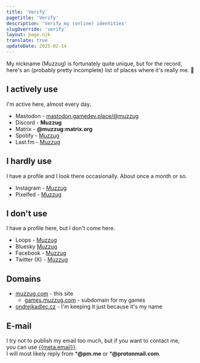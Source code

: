 ```yaml
---
title: 'Verify'
pagetitle: 'Verify'
description: 'Verify my (online) identities'
slugOverride: 'verify'
layout: page.njk
translate: true
updateDate: 2025-02-14
---
```

My nickname (Muzzug) is fortunately quite unique, but for the record, here's an (probably pretty incomplete) list of places where it's really me. 🙂

## I actively use
I'm active here, almost every day.
- Mastodon - [mastodon.gamedev.place/@muzzug](https://mastodon.gamedev.place/@muzzug)
- Discord - **Muzzug**
- Matrix - **@muzzug:matrix.org**
- Spotify - [Muzzug](https://open.spotify.com/user/muzzug)
- Last.fm - [Muzzug](https://www.last.fm/user/Muzzug)

## I hardly use
I have a profile and I look there occasionally. About once a month or so.
- Instagram - [Muzzug](https://www.instagram.com/muzzug/)
- Pixelfed - [Muzzug](https://pixelfed.social/muzzug)

## I don't use
I have a profile here, but I don't come here.
- Loops - [Muzzug](https://loops.video/@Muzzug)
- Bluesky [Muzzug](https://bsky.app/profile/muzzug.bsky.social)
- Facebook - [Muzzug](https://www.facebook.com/muzzug)
- Twitter (X) - [Muzzug](https://x.com/Muzzug)

## Domains
- [muzzug.com](https://muzzug.com) - this site
    - [games.muzzug.com](https://games.muzzug.com) - subdomain for my games
- [ondrejkadlec.cz](https://ondrejkadlec.cz) - I'm keeping it just because it's my name

## E-mail
I try not to publish my email too much, but if you want to contact me, you can use [{{meta.email}}](mailto:{{meta.email}}).  
I will most likely reply from ***@pm.me** or ***@protonmail.com**.

<!-- <p class="date-changed">naposledy upraveno {{ updateDate | localizedDate(lang) }}</p> -->
